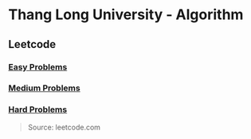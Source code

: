 # Thang Long University - Algorithm

## Leetcode
### [Easy Problems](https://github.com/toan207/TLU-Algorithm/blob/main/Leetcode/Easy/README.md)
### [Medium Problems](https://github.com/toan207/TLU-Algorithm/blob/main/Leetcode/Medium/README.md)
### [Hard Problems](https://github.com/toan207/TLU-Algorithm/blob/main/Leetcode/Hard/README.md)
>Source: leetcode.com
